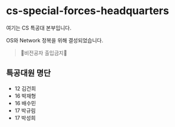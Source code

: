 # cs-special-forces-headquarters

여기는 CS 특공대 본부입니다.

OS와 Network 정복을 위해 결성되었습니다.

> 🚫비전공자 출입금지🚫


## 특공대원 명단
- 12 김건희
- 16 박재형
- 16 배수민
- 17 박규림
- 17 박성희

